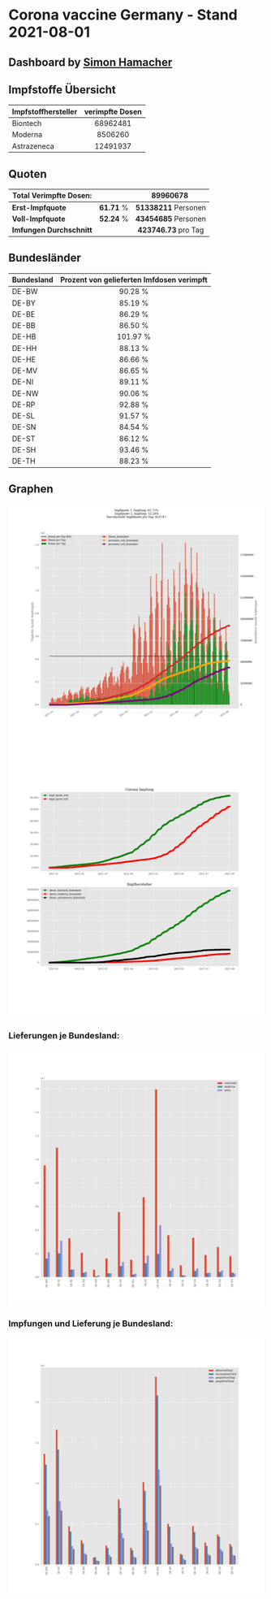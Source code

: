 # Corona vaccine Germany - Stand 2021-08-01
## Dashboard by [Simon Hamacher](https://www.shamacher.eu)
## Impfstoffe Übersicht
**Impfstoffhersteller** | **verimpfte Dosen**
-------- | :--------:
Biontech | 68962481
Moderna | 8506260
Astrazeneca | 12491937


## Quoten
**Total Verimpfte Dosen:** | |89960678&nbsp;
-------- | :--------:| :--------:
**Erst-Impfquote** | **61.71** %| **51338211** Personen
**Voll-Impfquote** | **52.24** %| **43454685** Personen
**Imfungen Durchschnitt** | |**423746.73** pro Tag 
## Bundesländer
**Bundesland** | **Prozent von gelieferten Imfdosen verimpft**
-------- | :--------:
DE-BW | 90.28 %
DE-BY | 85.19 %
DE-BE | 86.29 %
DE-BB | 86.50 %
DE-HB | 101.97 %
DE-HH | 88.13 %
DE-HE | 86.66 %
DE-MV | 86.65 %
DE-NI | 89.11 %
DE-NW | 90.06 %
DE-RP | 92.88 %
DE-SL | 91.57 %
DE-SN | 84.54 %
DE-ST | 86.12 %
DE-SH | 93.46 %
DE-TH | 88.23 %
## Graphen
<img src="Impfungen-Corona-01.jpg" alt="Impf Übersicht" title="Impf Übersicht" />
<img src="Impfungen-Corona-02.jpg" alt="Impfquote" title="Impf Übersicht" />

### Lieferungen je Bundesland:
<img src="Impfungen-Corona-04.jpg" alt="Impfungen in den Bundesländern" title="Impfungen in den Bundesländern" />

### Impfungen und Lieferung je Bundesland:
<img src="Impfungen-Corona-05.jpg" alt="Impfungen in den Bundesländern" title="Impfungen in den Bundesländern" />

